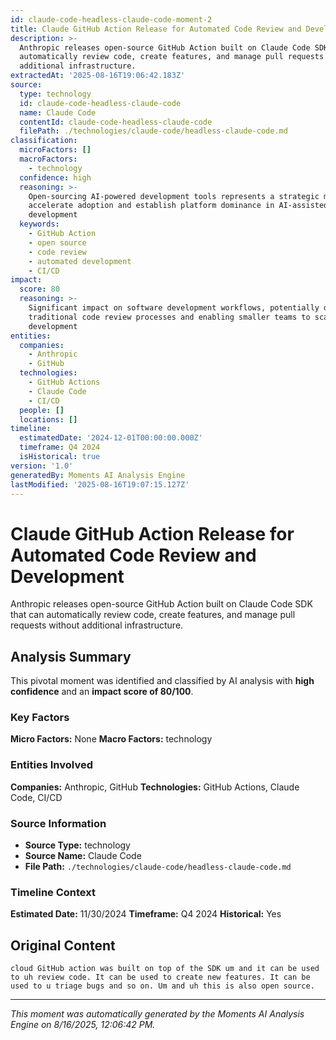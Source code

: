 ```yaml
---
id: claude-code-headless-claude-code-moment-2
title: Claude GitHub Action Release for Automated Code Review and Development
description: >-
  Anthropic releases open-source GitHub Action built on Claude Code SDK that can
  automatically review code, create features, and manage pull requests without
  additional infrastructure.
extractedAt: '2025-08-16T19:06:42.183Z'
source:
  type: technology
  id: claude-code-headless-claude-code
  name: Claude Code
  contentId: claude-code-headless-claude-code
  filePath: ./technologies/claude-code/headless-claude-code.md
classification:
  microFactors: []
  macroFactors:
    - technology
  confidence: high
  reasoning: >-
    Open-sourcing AI-powered development tools represents a strategic move to
    accelerate adoption and establish platform dominance in AI-assisted software
    development
  keywords:
    - GitHub Action
    - open source
    - code review
    - automated development
    - CI/CD
impact:
  score: 80
  reasoning: >-
    Significant impact on software development workflows, potentially disrupting
    traditional code review processes and enabling smaller teams to scale
    development
entities:
  companies:
    - Anthropic
    - GitHub
  technologies:
    - GitHub Actions
    - Claude Code
    - CI/CD
  people: []
  locations: []
timeline:
  estimatedDate: '2024-12-01T00:00:00.000Z'
  timeframe: Q4 2024
  isHistorical: true
version: '1.0'
generatedBy: Moments AI Analysis Engine
lastModified: '2025-08-16T19:07:15.127Z'
---
```

# Claude GitHub Action Release for Automated Code Review and Development

Anthropic releases open-source GitHub Action built on Claude Code SDK that can automatically review code, create features, and manage pull requests without additional infrastructure.

## Analysis Summary

This pivotal moment was identified and classified by AI analysis with **high confidence** and an **impact score of 80/100**.

### Key Factors

**Micro Factors:** None
**Macro Factors:** technology

### Entities Involved

**Companies:** Anthropic, GitHub
**Technologies:** GitHub Actions, Claude Code, CI/CD



### Source Information

- **Source Type:** technology
- **Source Name:** Claude Code
- **File Path:** `./technologies/claude-code/headless-claude-code.md`

### Timeline Context

**Estimated Date:** 11/30/2024
**Timeframe:** Q4 2024
**Historical:** Yes

## Original Content

```
cloud GitHub action was built on top of the SDK um and it can be used to uh review code. It can be used to create new features. It can be used to u triage bugs and so on. Um and uh this is also open source.
```

---

*This moment was automatically generated by the Moments AI Analysis Engine on 8/16/2025, 12:06:42 PM.*
